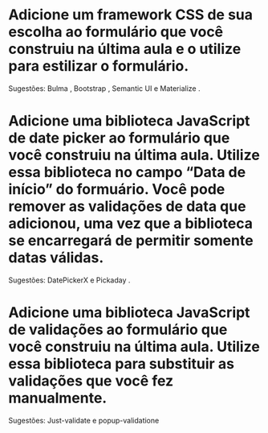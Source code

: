 # Adicione um framework CSS de sua escolha ao formulário que você construiu na última aula e o utilize para estilizar o formulário.
  Sugestões: Bulma , Bootstrap , Semantic UI e Materialize .

# Adicione uma biblioteca JavaScript de date picker ao formulário que você construiu na última aula. Utilize essa biblioteca no campo “Data de início” do formuário. Você pode remover as validações de data que adicionou, uma vez que a biblioteca se encarregará de permitir somente datas válidas.
  Sugestões: DatePickerX e Pickaday .

# Adicione uma biblioteca JavaScript de validações ao formulário que você construiu na última aula. Utilize essa biblioteca para substituir as validações que você fez manualmente.

  Sugestões: Just-validate e popup-validatione
